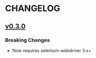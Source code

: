 # CHANGELOG

## [v0.3.0](https://github.com/goodeggs/goodeggs-ops-ui-test-helpers/compare/v0.2.2...v0.3.0)

### Breaking Changes

- Now requires selenium-webdriver 3.x+
